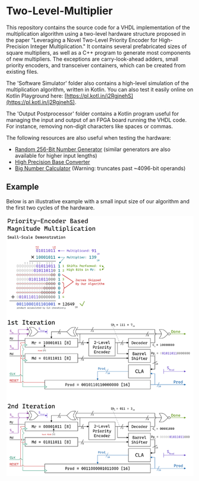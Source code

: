 # Two-Level-Multiplier

This repository contains the source code for a VHDL implementation of the multiplication algorithm using a two-level hardware structure proposed in the paper "Leveraging a Novel Two-Level Priority Encoder for High-Precision Integer Multiplication." It contains several prefabricated sizes of square multipliers, as well as a C++ program to generate most components of new multipliers. The exceptions are carry-look-ahead adders, small priority encoders, and transceiver containers, which can be created from existing files.

The 'Software Simulator' folder also contains a high-level simulation of the multiplication algorithm, written in Kotlin. You can also test it easily online on Kotlin Playground here: [https://pl.kotl.in/j2RgjnehS](https://pl.kotl.in/j2RgjnehS).

The 'Output Postprocessor' folder contains a Kotlin program useful for managing the input and output of an FPGA board running the VHDL code. For instance, removing non-digit characters like spaces or commas.

The following resources are also useful when testing the hardware:
- [Random 256-Bit Number Generator](https://numbergenerator.org/random-256-bit-binary-number) (similar generators are also available for higher input lengths)
- [High Precision Base Converter](https://baseconvert.com/high-precision)
- [Big Number Calculator](https://www.calculator.net/big-number-calculator.html) (Warning: truncates past ~4096-bit operands)

## Example
Below is an illustrative example with a small input size of our algorithm and the first two cycles of the hardware.

![example.png](https://github.com/ALUminaries/Two-Level-Multiplier/blob/main/Illustrative%20Example.png)
